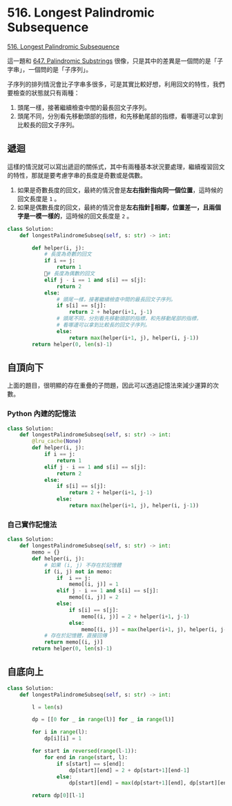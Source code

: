 # 516. Longest Palindromic Subsequence

[516. Longest Palindromic Subsequence](https://leetcode.com/problems/longest-palindromic-subsequence/)

這一題和 [647. Palindromic Substrings](palindromic-substrings.md) 很像，只是其中的差異是一個問的是「子字串」，一個問的是「子序列」。

子序列的排列情況會比子字串多很多，可是其實比較好想，利用回文的特性，我們要檢查的狀態就只有兩種：

1. 頭尾一樣，接著繼續檢查中間的最長回文子序列。
2. 頭尾不同，分別看先移動頭部的指標，和先移動尾部的指標，看哪邊可以拿到比較長的回文子序列。

## 遞迴

這樣的情況就可以寫出遞迴的關係式，其中有兩種基本狀況要處理，繼續複習回文的特性，那就是要考慮字串的長度是奇數或是偶數。

1. 如果是奇數長度的回文，最終的情況會是**左右指針指向同一個位置**，這時候的回文長度是 `1` 。
2. 如果是偶數長度的回文，最終的情況會是**左右指針相鄰，位置差一，且兩個字是一模一樣的**，這時候的回文長度是 `2` 。

```python
class Solution:
    def longestPalindromeSubseq(self, s: str) -> int:

        def helper(i, j):
            # 長度為奇數的回文
            if i == j:
                return 1
            # 長度為偶數的回文
            elif j - i == 1 and s[i] == s[j]:
                return 2
            else:
                # 頭尾一樣，接著繼續檢查中間的最長回文子序列。
                if s[i] == s[j]:
                    return 2 + helper(i+1, j-1)
                # 頭尾不同，分別看先移動頭部的指標，和先移動尾部的指標，
                # 看哪邊可以拿到比較長的回文子序列。
                else:
                    return max(helper(i+1, j), helper(i, j-1))
        return helper(0, len(s)-1)
```

## 自頂向下

上面的題目，很明顯的存在重疊的子問題，因此可以透過記憶法來減少運算的次數。

### Python 內建的記憶法

```python
class Solution:
    def longestPalindromeSubseq(self, s: str) -> int:
        @lru_cache(None)
        def helper(i, j):
            if i == j:
                return 1
            elif j - i == 1 and s[i] == s[j]:
                return 2
            else:
                if s[i] == s[j]:
                    return 2 + helper(i+1, j-1)
                else:
                    return max(helper(i+1, j), helper(i, j-1))
```

### 自己實作記憶法

```python
class Solution:
    def longestPalindromeSubseq(self, s: str) -> int:        
        memo = {}
        def helper(i, j):
            # 如果 (i, j) 不存在於記憶體
            if (i, j) not in memo:
                if  i == j:
                    memo[(i, j)] = 1    
                elif j - i == 1 and s[i] == s[j]:
                    memo[(i, j)] = 2
                else:
                    if s[i] == s[j]:
                        memo[(i, j)] = 2 + helper(i+1, j-1)
                    else:
                        memo[(i, j)] = max(helper(i+1, j), helper(i, j-1))
            # 存在於記憶體，直接回傳
            return memo[(i, j)]   
        return helper(0, len(s)-1)
```

## 自底向上

```python
class Solution:
    def longestPalindromeSubseq(self, s: str) -> int:

        l = len(s)

        dp = [[0 for _ in range(l)] for _ in range(l)]

        for i in range(l):
            dp[i][i] = 1

        for start in reversed(range(l-1)):
            for end in range(start, l):
                if s[start] == s[end]:
                    dp[start][end] = 2 + dp[start+1][end-1]
                else:
                    dp[start][end] = max(dp[start+1][end], dp[start][end-1])

        return dp[0][l-1]
```

